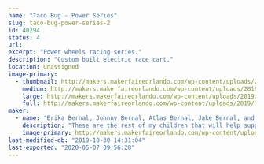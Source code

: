 ```yaml
---
name: "Taco Bug - Power Series"
slug: taco-bug-power-series-2
id: 40294
status: 4
url: 
excerpt: "Power wheels racing series."
description: "Custom built electric race cart."
location: Unassigned
image-primary:
  - thumbnail: http://makers.makerfaireorlando.com/wp-content/uploads/2019/10/TACO-BUG-Logo-And-Name-3-150x150.png
    medium: http://makers.makerfaireorlando.com/wp-content/uploads/2019/10/TACO-BUG-Logo-And-Name-3-300x232.png
    large: http://makers.makerfaireorlando.com/wp-content/uploads/2019/10/TACO-BUG-Logo-And-Name-3-1024x791.png
    full: http://makers.makerfaireorlando.com/wp-content/uploads/2019/10/TACO-BUG-Logo-And-Name-3.png
maker:
  - name: "Erika Bernal, Johnny Bernal, Atlas Bernal, Jake Bernal, and Archie Bernal."
    description: "These are the rest of my children that will help support the race team, Taco Bug, and the exhibit. "
    image-primary: http://makers.makerfaireorlando.com/wp-content/uploads/2019/10/TACO-BUG-Logo-And-Name-2-1024x791.png
last-modified-db: "2019-10-30 14:31:04"
last-exported: "2020-05-07 09:56:28"
---
```

